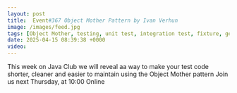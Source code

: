 ```yaml
---
layout: post
title:  Event#367 Object Mother Pattern by Ivan Verhun
image: /images/feed.jpg
tags: [Object Mother, testing, unit test, integration test, fixture, generator, builder, provider, junit]
date: 2025-04-15 08:39:38 +0000
video: 
---
```


This week on Java Club we will reveal aa way to make your test code shorter, cleaner and easier to maintain using the Object Mother pattern
Join us next Thursday, at 10:00 Online
